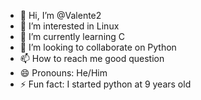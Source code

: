 - 👋 Hi, I’m @Valente2
- 👀 I’m interested in Linux
- 🌱 I’m currently learning C
- 💞️ I’m looking to collaborate on Python
- 📫 How to reach me good question
- 😄 Pronouns: He/Him
- ⚡ Fun fact: I started python at 9 years old

